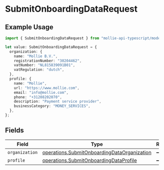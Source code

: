 # SubmitOnboardingDataRequest

## Example Usage

```typescript
import { SubmitOnboardingDataRequest } from "mollie-api-typescript/models/operations";

let value: SubmitOnboardingDataRequest = {
  organization: {
    name: "Mollie B.V.",
    registrationNumber: "30204462",
    vatNumber: "NL815839091B01",
    vatRegulation: "dutch",
  },
  profile: {
    name: "Mollie",
    url: "https://www.mollie.com",
    email: "info@mollie.com",
    phone: "+31208202070",
    description: "Payment service provider",
    businessCategory: "MONEY_SERVICES",
  },
};
```

## Fields

| Field                                                                                                      | Type                                                                                                       | Required                                                                                                   | Description                                                                                                |
| ---------------------------------------------------------------------------------------------------------- | ---------------------------------------------------------------------------------------------------------- | ---------------------------------------------------------------------------------------------------------- | ---------------------------------------------------------------------------------------------------------- |
| `organization`                                                                                             | [operations.SubmitOnboardingDataOrganization](../../models/operations/submitonboardingdataorganization.md) | :heavy_minus_sign:                                                                                         | N/A                                                                                                        |
| `profile`                                                                                                  | [operations.SubmitOnboardingDataProfile](../../models/operations/submitonboardingdataprofile.md)           | :heavy_minus_sign:                                                                                         | N/A                                                                                                        |